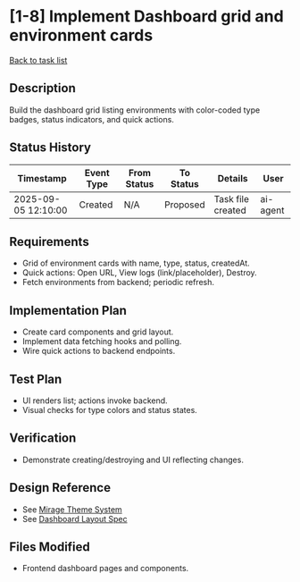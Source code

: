 # [1-8] Implement Dashboard grid and environment cards

[Back to task list](../tasks.md)

## Description
Build the dashboard grid listing environments with color-coded type badges, status indicators, and quick actions.

## Status History
| Timestamp | Event Type | From Status | To Status | Details | User |
|-----------|------------|-------------|-----------|---------|------|
| 2025-09-05 12:10:00 | Created | N/A | Proposed | Task file created | ai-agent |

## Requirements
- Grid of environment cards with name, type, status, createdAt.
- Quick actions: Open URL, View logs (link/placeholder), Destroy.
- Fetch environments from backend; periodic refresh.

## Implementation Plan
- Create card components and grid layout.
- Implement data fetching hooks and polling.
- Wire quick actions to backend endpoints.

## Test Plan
- UI renders list; actions invoke backend.
- Visual checks for type colors and status states.

## Verification
- Demonstrate creating/destroying and UI reflecting changes.

## Design Reference
- See [Mirage Theme System](../../design/mirage-theme.md)
- See [Dashboard Layout Spec](../../design/dashboard-layout.md)

## Files Modified
- Frontend dashboard pages and components.
